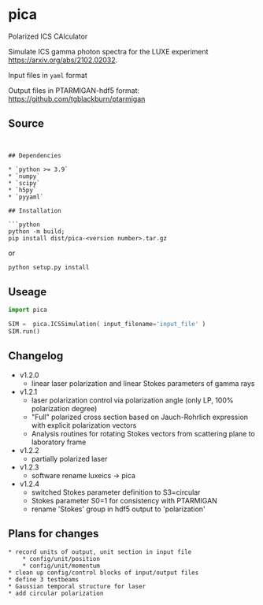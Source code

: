 # pica

Polarized ICS CAlculator


Simulate ICS gamma photon spectra for the LUXE experiment https://arxiv.org/abs/2102.02032.

Input files in ```yaml``` format

Output files in PTARMIGAN-hdf5 format: https://github.com/tgblackburn/ptarmigan

## Source

```https://github.com/hixps/pica'''


## Dependencies

* `python >= 3.9`
* `numpy`
* `scipy`
* `h5py`
* `pyyaml`

## Installation

```python
python -m build;
pip install dist/pica-<version number>.tar.gz 
```

or

```python
python setup.py install
```


## Useage

```python
import pica

SIM =  pica.ICSSimulation( input_filename='input_file' )
SIM.run()
```


## Changelog

* v1.2.0 
	* linear laser polarization and linear Stokes parameters of gamma rays
* v1.2.1
	* laser polarization control via polarization angle (only LP, 100% polarization degree)
	* "Full" polarized cross section based on Jauch-Rohrlich expression with explicit polarization vectors
	* Analysis routines for rotating Stokes vectors from scattering plane to laboratory frame	
* v1.2.2
	* partially polarized laser	
* v1.2.3
	* software rename luxeics -> pica
* v1.2.4
	* switched Stokes parameter definition to S3=circular
	* Stokes parameter S0=1 for consistency with PTARMIGAN
	* rename 'Stokes' group in hdf5 output to 'polarization'
	
	
## Plans for changes
	* record units of output, unit section in input file
		* config/unit/position
		* config/unit/momentum
	* clean up config/control blocks of input/output files
	* define 3 testbeams
	* Gaussian temporal structure for laser 
	* add circular polarization
	
	
